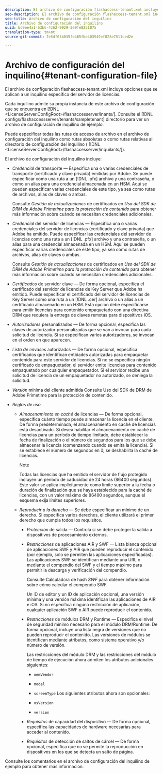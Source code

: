 ```yaml
---
description: El archivo de configuración flashaccess-tenant.xml incluye opciones que se aplican a un inquilino específico del servidor de licencias.
seo-description: El archivo de configuración flashaccess-tenant.xml incluye opciones que se aplican a un inquilino específico del servidor de licencias.
seo-title: Archivo de configuración del inquilino
title: Archivo de configuración del inquilino
uuid: bc9ee4a1-63b6-4362-9929-3e9fe8251075
translation-type: tm+mt
source-git-commit: 7e8df034035fe465fbe403949ef828e7811ced2e

---
```



# Archivo de configuración del inquilino{#tenant-configuration-file}

El archivo de configuración flashaccess-tenant.xml incluye opciones que se aplican a un inquilino específico del servidor de licencias.

Cada inquilino admite su propia instancia de este archivo de configuración que se encuentra en [!DNL &lt;LicenseServer.ConfigRoot>/flashaccesserver/inants/<tenantname>]. Consulte el [!DNL configs/flashaccessserver/tenants/sampletenant] directorio para ver un archivo de configuración de inquilino de ejemplo.

Puede especificar todas las rutas de acceso de archivo en el archivo de configuración del inquilino como rutas absolutas o como rutas relativas al directorio de configuración del inquilino ( [!DNL &lt;LicenseServer.ConfigRoot>/flashaccesserver/inquilants/<tenantname>]).

El archivo de configuración del inquilino incluye:

* *Credencial* de transporte — Especifica una o varias credenciales de transporte (certificado y clave privada) emitidas por Adobe. Se puede especificar como una ruta a un [!DNL .pfx] archivo y una contraseña, o como un alias para una credencial almacenada en un HSM. Aquí se pueden especificar varias credenciales de este tipo, ya sea como rutas de archivos, alias de claves o ambas.

   Consulte *Gestión de actualizaciones* de certificados en *Uso del SDK de DRM de Adobe Primetime para la protección de contenido* para obtener más información sobre cuándo se necesitan credenciales adicionales.

* *Credencial* del servidor de licencias — Especifica una o varias credenciales del servidor de licencias (certificado y clave privada) que Adobe ha emitido. Puede especificar las credenciales del servidor de licencias como una ruta a un [!DNL .pfx] archivo y una contraseña, o un alias para una credencial almacenada en un HSM. Aquí se pueden especificar varias credenciales de este tipo, ya sea como rutas de archivos, alias de claves o ambas.

   Consulte *Gestión de actualizaciones* de certificados en *Uso del SDK de DRM de Adobe Primetime para la protección de contenido* para obtener más información sobre cuándo se necesitan credenciales adicionales.

* *Certificados* de servidor clave — De forma opcional, especifica el certificado del servidor de licencias de Key Server que Adobe ha emitido. Puede especificar el certificado del servidor de licencias de Key Server como una ruta a un [!DNL .cer] archivo o un alias a un certificado almacenado en un HSM. Esta opción debe especificarse para emitir licencias para contenido empaquetado con una directiva DRM que requiera la entrega de claves remotas para dispositivos iOS.

* *Autorizadores* personalizados — De forma opcional, especifica las clases de autorizador personalizadas que se van a invocar para cada solicitud de licencia. Si se especifican varios autorizadores, se invocan en el orden en que aparecen.
* *Lista de envases* autorizados — De forma opcional, especifica certificados que identifican entidades autorizadas para empaquetar contenido para este servidor de licencias. Si no se especifica ningún certificado de empaquetador, el servidor emite licencias para contenido empaquetado por cualquier empaquetador. Si el servidor recibe una solicitud de licencia de un empaquetador no autorizado, se deniega la solicitud.
* *Versión* mínima del cliente admitida Consulte Uso del SDK de DRM de Adobe Primetime para la protección de contenido.

* *Reglas de uso*

   * *Almacenamiento en caché* de licencias — De forma opcional, especifica cuánto tiempo puede almacenar la licencia en el cliente. De forma predeterminada, el almacenamiento en caché de licencias está desactivado. Si desea habilitar el almacenamiento en caché de licencias para un período de tiempo limitado, debe establecer la fecha de finalización o el número de segundos para los que se debe almacenar la licencia (comenzando cuando se emita la licencia). Si se establece el número de segundos en 0, se deshabilita la caché de licencias.

      >[!NOTE]
      >
      >Todas las licencias que ha emitido el servidor de flujo protegido incluyen un período de caducidad de 24 horas (86400 segundos). Este valor se aplica implícitamente como límite superior a la fecha o duración de finalización que se haya establecido para la caché de licencias, con un valor máximo de 86400 segundos, aunque el esquema exija límites superiores.

   * *Reproducir a la derecha* — Se debe especificar un mínimo de un derecho. Si especifica varios derechos, el cliente utilizará el primer derecho que cumpla todos los requisitos.

      * *Protección* de salida — Controla si se debe proteger la salida a dispositivos de procesamiento externos.
      * *Restricciones* de aplicaciones AIR y SWF — Lista blanca opcional de aplicaciones SWF y AIR que pueden reproducir el contenido (por ejemplo, solo se permiten las aplicaciones especificadas). Las aplicaciones SWF se identifican mediante una URL o mediante el compendio del SWF y el tiempo máximo para permitir la descarga y verificación del compendio.

         Consulte Calculadora de hash *SWF* para obtener información sobre cómo calcular el compendio SWF.

         Un ID de editor y un ID de aplicación opcional, una versión mínima y una versión máxima identifican las aplicaciones de AIR e iOS. Si no especifica ninguna restricción de aplicación, cualquier aplicación SWF o AIR puede reproducir el contenido.

      * *Restricciones* de módulos DRM y Runtime — Especifica el nivel de seguridad mínimo necesario para el módulo DRM/Runtime. De forma opcional, incluye una lista negra de versiones que no pueden reproducir el contenido. Las versiones de módulos se identifican mediante atributos, como sistema operativo y/o número de versión.

         Las restricciones del módulo DRM y las restricciones del módulo de tiempo de ejecución ahora admiten los atributos adicionales siguientes:

         * `oemVendor`
         * `model`
         * `screenType`
         Los siguientes atributos ahora son opcionales:

         * `osVersion`
         * `version`
      * *Requisitos* de capacidad del dispositivo — De forma opcional, especifica las capacidades de hardware necesarias para acceder al contenido.
      * *Requisitos* de detección de saltos de cárcel — De forma opcional, especifica que no se permite la reproducción en dispositivos en los que se detecta un salto de página.



Consulte los comentarios en el archivo de configuración del inquilino de ejemplo para obtener más información.
